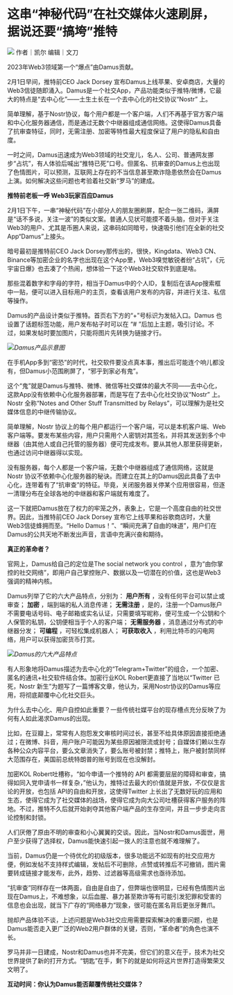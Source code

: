 # 这串“神秘代码”在社交媒体火速刷屏，据说还要“搞垮”推特

![](https://inews.gtimg.com/news_bt/OBMLaf2dGRfDrquJUaGJy1QFvbF4r0YaQeudggup6u6usAA/1000)
作者｜凯尔 编辑｜文刀

2023年Web3领域第一个“爆点”由Damus贡献。

2月1日早间，推特前CEO Jack Dorsey
宣布Damus上线苹果、安卓商店，大量的Web3信徒随即涌入。Damus是一个社交App，产品功能类似于推特/微博，它最大的特点是“去中心化”——土生土长在一个去中心化的社交协议“Nostr”
上。

简单理解，基于Nostr协议，每个用户都是一个客户端，人们不再基于官方客户端和中心化服务器通信，而是通过无数个中继器组成通信网络。这使得Damus具备了抗审查特征，同时，无需注册、加密等特性最大程度保证了用户的隐私和自由度。

一时之间，Damus迅速成为Web3领域的社交宠儿，名人、公司、普通网友挪步“占坑”，有人体验后喊出“推特已死”口号。但匿名、抗审查的Damus上也出现了色情图片，可以预测，互联网上存在的不当信息甚至欺诈隐患依然会在Damus上演。如何解决这些问题也考验着社交新“罗马”的建成。

**推特前老板一呼 Web3玩家百应Damus**

2月1日下午，一串“神秘代码”在小部分人的朋友圈刷屏，配合一张二维码，满屏是“话不多说，关注一波”的类似文案。普通人见状可能摸不着头脑，但对于关注Web3的用户、尤其是币圈人来说，这串码如同暗号，快速吸引他们在全新的社交App“Damus”上接头。

暗号最初是推特前CEO Jack Dorsey那传出的，很快，Kingdata、Web3
CN、Binance等加密企业的名字也出现在这个App里，Web3嗅觉敏锐者纷“占坑”，《元宇宙日爆》也去凑了个热闹，想体验一下这个Web3社交软件到底是啥。

那些混着数字和字母的字符，相当于Damus中的个人ID，复制后在该App搜索框中一贴，便可以进入目标用户的主页，查看该用户发布的内容，并进行关注、私信等操作。

Damus的产品设计类似于推特。首页右下方的“+”号标识为发帖入口。Damus 也设置了话题标签功能，用户发布帖子时可以在 “#
”后加上主题，吸引讨论。不过，如果发帖时要加图片，只能将图片先转换为链接才行。

![](https://inews.gtimg.com/newsapp_bt/0/15639336963/1000)_Damus产品示意图_

在手机App多到“密恐”的时代，社交软件要没点真本事，推出后可能连个响儿都没有，但Damus小范围刷屏了，“邪乎到家必有鬼”。

这个“鬼”就是Damus与推特、微博、微信等社交媒体的最大不同——去中心化，这款App没有依赖中心化服务器部署，而是写在了去中心化社交协议“Nostr”
上。Nostr 全称“Notes and Other Stuff Transmitted by Relays”，可以理解为是社交媒体信息的中继传输协议。

简单理解，Nostr
协议上的每个用户都运行一个客户端，可以是本机客户端、Web客户端等。要发布某些内容，用户只需用个人密钥对其签名，并将其发送到多个中继器（由其他人或自己托管的服务器）便可完成发布。要从其他人那里获得更新，也通过访问中继器得以实现。

没有服务器，每个人都是一个客户端，无数个中继器组成了通信网络，这就是Nostr
协议不依赖中心化服务器的秘诀。而建立在其上的Damus因此具备了去中心化，连带着有了“抗审查”的特征。毕竟，关闭服务器关停某个应用很容易，但逐一清理分布在全球各地的中继器和客户端就有难度了。

这一下就把Damus放在了权力的牢笼之外，表象上，它是一个高度自由的社交世界。因此，当推特前CEO Jack Dorsey
宣布它上线苹果和谷歌商店时，大量Web3信徒蜂拥而至。“Hello
Damus！”、“瞬间充满了自由的味道”，用户们在Damus的公共天地不断发出声音，言语中充满兴奋和期待。

**真正的革命者？**

官网上，Damus给自己的定位是The social network you control
，意为“由你掌控的社交网络”，即用户自己掌控账户、数据以及一切潜在的价值，这也是Web3强调的精神内核。

Damus列举了它的六大产品特点，分别为： **用户所有** ，没有任何平台可以禁止或审查； **加密** ，端到端的私人消息传递； **无需注册**
，是的，注册一个Damus账户不需要电话号码、电子邮箱或实名认证，只需要填写昵称，便可生成一个公钥和个人保管的私钥，公钥便相当于个人的客户端；
**无需服务器** ，消息通过分布式的中继器分发； **可编程** ，可轻松集成机器人； **可获取收入**
，利用比特币的闪电网络，用户可以获得加密货币打赏。

![](https://inews.gtimg.com/newsapp_bt/0/15639336918/1000)_Damus的六大产品特点_

有人形象地将Damus描述为去中心化的“Telegram+Twitter”的组合，一个加密、匿名的通讯+社交软件结合体。加密行业KOL
Robert更直接了当地以“Twitter 已死，Nostr
新生”为题写了一篇博客文章，他认为，采用Nostr协议的Damus等应用，将彻底颠覆中心化社交巨头。

为什么去中心化、用户自控如此重要？一些传统社媒平台的现存槽点充分反映了为何有人如此渴求Damus的出现。

比如，在豆瓣上，常常有人抱怨发文审核时间过长，甚至不给具体原因直接拒绝通过；在微博、抖音，用户账户可能因为某些原因被限流或封号；自媒体们赖以生存各种公众内容平台，要么文章消失了，要么账号被封禁；推特上，账户被封禁同样大范围存在，美国前总统特朗普的账号到现在也没解封。

加密KOL Robert吐槽称，“如今申请一个推特的 API
都需要层层的障碍和审查，搞得如同入党申请书一样复杂，”他认为，推特过去最大的价值就是开放，不仅仅是言论的开放，也包括
API的自由和开放，这使得Twitter
上长出了无数好玩的应用和生态，使得它成为了社交媒体的战场，使得它成为向大公司吐槽获得客户服务的阵地。不过，推特不久后就开始剥夺其他客户端产品的生存空间，并且一步步走向言论控制和封锁。

人们厌倦了原由不明的审查和小心翼翼的交谈。因此，当Nostr和Damus面世，用户至少获得了选择权，Damus能快速引起一拨人的注意也就不难理解了。

当前，Damus仍是一个待优化的初级版本，很多功能远不如现有的社交应用方便，例如发帖不支持样式编辑，发帖后不可删除，点赞或转推后不可撤销，图片需要转成链接才能发布，此外，趋势、过滤器等高级需求也亟待添加。

“抗审查”同样存在一体两面，自由是自由了，但弊端也很明显，已经有色情图片出现在Damus上，不难想象，以后血腥、暴力甚至欺诈等有可能引发犯罪和受害的信息也会出现，就当下广存的“网络暴力”现象，很可能在匿名背后更张牙舞爪。

抛却产品体验不谈，上述问题是Web3社交应用需要探索解决的重要问题，也是Damus能否走入更广泛的Web2用户群体的关键，否则，“革命者”的角色也演不长。

罗马并非一日建成，Nostr和Damus也并不完美，但它们的意义在于，技术为社交世界提供了新的打开方式。“钥匙”在手，剩下的就是如何将这片世界打造得繁荣又文明了。

**互动时间：你认为Damus能否颠覆传统社交媒体？**

